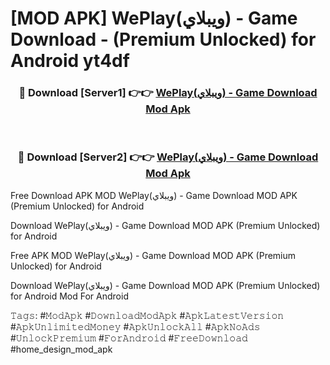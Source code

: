 # [MOD APK] WePlay(ويبلاي) - Game Download - (Premium Unlocked) for Android yt4df



<div align="center">
<h3>🔴 Download [Server1] 👉👉 <a href="https://momento.my/?title=WePlay(ويبلاي)_-_Game_Download">WePlay(ويبلاي) - Game Download Mod Apk</a></h3><br>

<h3>🔴 Download [Server2] 👉👉 <a href="https://momento.my/?title=WePlay(ويبلاي)_-_Game_Download">WePlay(ويبلاي) - Game Download Mod Apk</a></h3>
</div>



Free Download APK MOD WePlay(ويبلاي) - Game Download MOD APK (Premium Unlocked) for Android

Download WePlay(ويبلاي) - Game Download MOD APK (Premium Unlocked) for Android

Free APK MOD WePlay(ويبلاي) - Game Download MOD APK (Premium Unlocked) for Android

Download WePlay(ويبلاي) - Game Download MOD APK (Premium Unlocked) for Android Mod For Android

𝚃𝚊𝚐𝚜: #𝙼𝚘𝚍𝙰𝚙𝚔 #𝙳𝚘𝚠𝚗𝚕𝚘𝚊𝚍𝙼𝚘𝚍𝙰𝚙𝚔 #𝙰𝚙𝚔𝙻𝚊𝚝𝚎𝚜𝚝𝚅𝚎𝚛𝚜𝚒𝚘𝚗 #𝙰𝚙𝚔𝚄𝚗𝚕𝚒𝚖𝚒𝚝𝚎𝚍𝙼𝚘𝚗𝚎𝚢 #𝙰𝚙𝚔𝚄𝚗𝚕𝚘𝚌𝚔𝙰𝚕𝚕 #𝙰𝚙𝚔𝙽𝚘𝙰𝚍𝚜 #𝚄𝚗𝚕𝚘𝚌𝚔𝙿𝚛𝚎𝚖𝚒𝚞𝚖 #𝙵𝚘𝚛𝙰𝚗𝚍𝚛𝚘𝚒𝚍 #𝙵𝚛𝚎𝚎𝙳𝚘𝚠𝚗𝚕𝚘𝚊𝚍 #home_design_mod_apk
